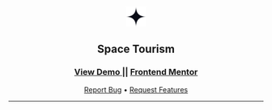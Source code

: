 <div align="center">

  <img src="./public/images/shared/logo.svg" alt="logo" width="40" height="auto">

  <h2>Space Tourism</h2>

  <h3>
    <a href="https://space-tourism-multi-page-website-ivory.vercel.app/">
      <strong>View Demo</strong>
    </a>
    ||
    <a href="https://www.frontendmentor.io/solutions/space-tourism-multipage-website-HxYs_fHRjN">
      <strong>Frontend Mentor</strong>
    </a>
  </h3>

  <div align="center">
    <a href="https://github.com/aniru-dh21/Space-Tourism-Multi-Page-Website/issues">Report Bug</a>
    •
    <a href="https://github.com/aniru-dh21/Space-Tourism-Multi-Page-Website/pulls">Request Features</a>
  </div>

  <hr>
  
</div>
